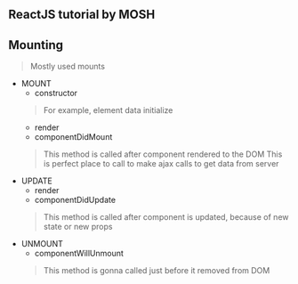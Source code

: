 ## ReactJS tutorial by MOSH

## Mounting
> Mostly used mounts
 - MOUNT
   - constructor
   > For example, element data initialize
   - render
   - componentDidMount
   > This method is called after component rendered to the DOM
   > This is perfect place to call to make ajax calls to get data from server
 - UPDATE
   - render
   - componentDidUpdate
   > This method is called after component is updated, because of new state or new props
 - UNMOUNT
   - componentWillUnmount
   > This method is gonna called just before it removed from DOM
